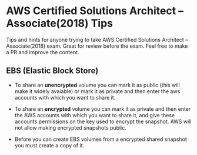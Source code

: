 # AWS Certified Solutions Architect – Associate(2018) Tips
Tips and hints for anyone trying to take AWS Certified Solutions Architect – Associate(2018) exam. Great for review before the exam. Feel free to make a PR and improve the content.

## EBS (Elastic Block Store)

- To share an **unencrypted** volume you can mark it as public (this will make it widely avaiable) or mark it as private and then enter the aws accounts with which you want to share it.

- To share an **encrypted** volume you can mark it as private and then enter the AWS accounts with which you want to share it, and give these accounts permissions on the key used to encrypt the snapshot. AWS will not allow making encrypted snapshots public.

- Before you can create EBS volumes from a encrypted shared snapshot you must create a copy of it.
